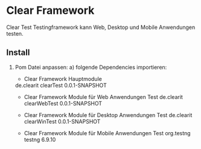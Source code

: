 # Clear Framework

Clear Test Testingframework kann Web, Desktop und Mobile Anwendungen testen.

## Install

1) Pom Datei anpassen:
a) folgende Dependencies importieren:
    
    * Clear Framework Hauptmodule
    <dependency>
			<groupId>de.clearit</groupId>
			<artifactId>clearTest</artifactId>
			<version>0.0.1-SNAPSHOT</version>
		</dependency>
    
    * Clear Framework Module für Web Anwendungen Test
		<dependency>
			<groupId>de.clearit</groupId>
			<artifactId>clearWebTest</artifactId>
			<version>0.0.1-SNAPSHOT</version>
		</dependency>
    
    * Clear Framework Module für Desktop Anwendungen Test
		<dependency> 
			<groupId>de.clearit</groupId>
			<artifactId>clearWinTest</artifactId>
			<version>0.0.1-SNAPSHOT</version>
		</dependency>
    
    * Clear Framework Module für Mobile Anwendungen Test
		<dependency>
			<groupId>org.testng</groupId>
			<artifactId>testng</artifactId>
			<version>6.9.10</version>
		</dependency>
